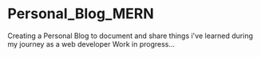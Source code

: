 # Personal_Blog_MERN
Creating a Personal Blog to document and share things i've learned during my journey as a web developer
Work in progress...
